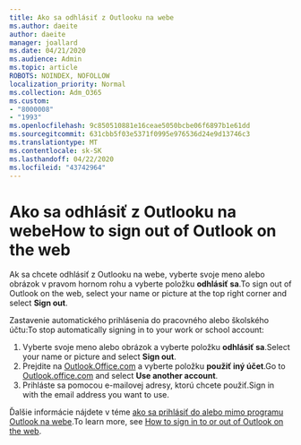 ```yaml
---
title: Ako sa odhlásiť z Outlooku na webe
ms.author: daeite
author: daeite
manager: joallard
ms.date: 04/21/2020
ms.audience: Admin
ms.topic: article
ROBOTS: NOINDEX, NOFOLLOW
localization_priority: Normal
ms.collection: Adm_O365
ms.custom:
- "8000008"
- "1993"
ms.openlocfilehash: 9c850510881e16ceae5050bcbe06f6897b1e61dd
ms.sourcegitcommit: 631cbb5f03e5371f0995e976536d24e9d13746c3
ms.translationtype: MT
ms.contentlocale: sk-SK
ms.lasthandoff: 04/22/2020
ms.locfileid: "43742964"
---
```

# <a name="how-to-sign-out-of-outlook-on-the-web"></a><span data-ttu-id="07278-102">Ako sa odhlásiť z Outlooku na webe</span><span class="sxs-lookup"><span data-stu-id="07278-102">How to sign out of Outlook on the web</span></span>

<span data-ttu-id="07278-103">Ak sa chcete odhlásiť z Outlooku na webe, vyberte svoje meno alebo obrázok v pravom hornom rohu a vyberte položku **odhlásiť sa**.</span><span class="sxs-lookup"><span data-stu-id="07278-103">To sign out of Outlook on the web, select your name or picture at the top right corner and select **Sign out**.</span></span>

<span data-ttu-id="07278-104">Zastavenie automatického prihlásenia do pracovného alebo školského účtu:</span><span class="sxs-lookup"><span data-stu-id="07278-104">To stop automatically signing in to your work or school account:</span></span>

1. <span data-ttu-id="07278-105">Vyberte svoje meno alebo obrázok a vyberte položku **odhlásiť sa**.</span><span class="sxs-lookup"><span data-stu-id="07278-105">Select your name or picture and select **Sign out**.</span></span>
1. <span data-ttu-id="07278-106">Prejdite na [Outlook.Office.com](https://outlook.office.com/) a vyberte položku **použiť iný účet**.</span><span class="sxs-lookup"><span data-stu-id="07278-106">Go to [Outlook.office.com](https://outlook.office.com/) and select **Use another account**.</span></span>
1. <span data-ttu-id="07278-107">Prihláste sa pomocou e-mailovej adresy, ktorú chcete použiť.</span><span class="sxs-lookup"><span data-stu-id="07278-107">Sign in with the email address you want to use.</span></span>

<span data-ttu-id="07278-108">Ďalšie informácie nájdete v téme [ako sa prihlásiť do alebo mimo programu Outlook na webe](https://support.office.com/article/763fab4d-0138-4814-b450-37fc286bcb79).</span><span class="sxs-lookup"><span data-stu-id="07278-108">To learn more, see [How to sign in to or out of Outlook on the web](https://support.office.com/article/763fab4d-0138-4814-b450-37fc286bcb79).</span></span>